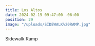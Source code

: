 ```yaml
---
title: Los Altos
date: 2024-02-15 09:47:00 -06:00
position: 29
image: "/uploads/SIDEWALK%20RAMP.jpg"
---
```


Sidewalk Ramp